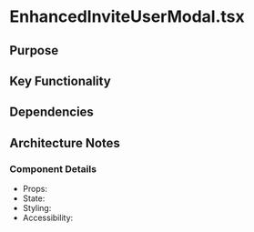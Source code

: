 # EnhancedInviteUserModal.tsx

## Purpose

## Key Functionality

## Dependencies

## Architecture Notes

### Component Details
- Props: 
- State: 
- Styling: 
- Accessibility: 

